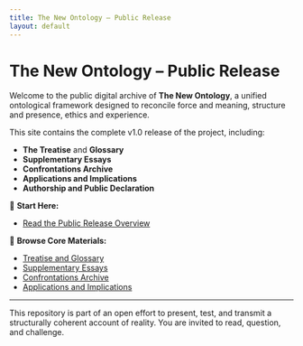 ```yaml
---
title: The New Ontology – Public Release
layout: default
---
```


# The New Ontology – Public Release

Welcome to the public digital archive of **The New Ontology**, a unified ontological framework designed to reconcile force and meaning, structure and presence, ethics and experience.

This site contains the complete v1.0 release of the project, including:

- **The Treatise** and **Glossary**
- **Supplementary Essays**
- **Confrontations Archive**
- **Applications and Implications**
- **Authorship and Public Declaration**

📘 **Start Here:**
- [Read the Public Release Overview](./+%20ReadMe%20-%20Public%20Release.txt)

📂 **Browse Core Materials:**
- [Treatise and Glossary](./)
- [Supplementary Essays](./)
- [Confrontations Archive](./)
- [Applications and Implications](./)

---

This repository is part of an open effort to present, test, and transmit a structurally coherent account of reality. You are invited to read, question, and challenge.

